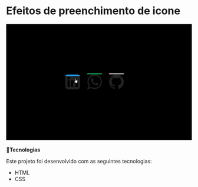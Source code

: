 # Efeitos de preenchimento de icone

<img src="github/efeito.gif" alt="preenchimento" width="750">

:rocket:**Tecnologias**



Este projeto foi desenvolvido com as seguintes tecnologias:
*  HTML
*  CSS
